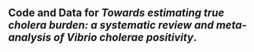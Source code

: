 
## Code and Data for _Towards estimating true cholera burden: a systematic review and meta-analysis of Vibrio cholerae positivity_. 
